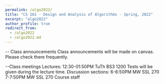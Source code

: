 ```yaml
---
permalink: /algo2022/
title: "CS 161 - Design and Analysis of Algorithms - Spring, 2022"
excerpt: "algo2022"
author_profile: true
redirect_from: 
  - /algo2022
  - /algo2022.md
---
```

-- Class announcements
Class announcements will be made on canvas. Please check there frequently.

--Class meetings
Lectures: 12:30-01:50PM TuTh BS3 1200
Tests will be given during the lecture time.
Discussion sections:
6-6:50PM MW SSL 270
7-7:50PM MW SSL 270
Course staff 
